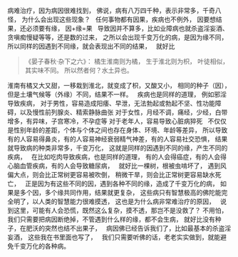 病难治疗，因为病因很难找到，
佛说，病有八万四千种，表示非常多，千奇八怪，
为什么会出现这些现象？
&nbsp;
任何事物都有因果，疾病也不例外，
因要想结果，还必须要有缘，
因+缘=果
&nbsp;
导致因并不算多，比如业障病也就杀盗淫妄酒、贪嗔痴慢疑等等，还是数的过来，
之所以会出现千变万化的病，是因为缘不同，
所以同样的因遇到不同缘，就会表现出不同的结果，
&nbsp;
就好比
> 《晏子春秋·杂下之六》：
> 橘生淮南则为橘，
> 生于淮北则为枳，
> 叶徒相似，其实味不同。
> 所以然者何？水土异也。

淮南有橘又大又甜，一移栽到淮北，就变成了枳，又酸又小，
相同的种子（因），但是土壤气候等（外缘）不同，结果不一样。
&nbsp;
疾病也是同样的道理，
例如邪淫导致疾病，
对于男性，容易造成阳痿、早泄，无法勃起或勃起不坚、性功能障碍，以及慢性前列腺炎、精索静脉曲张
对于女性，月经不调，痛经，少经，白带增多，有异味，子宫寒冷，不孕症等
对于老年人，容易导致心脏病猝死
&nbsp;
不仅仅是性别年龄的差距，个体与个体之间也存在身体、环境、年龄等差异，
所以导致有的人容易得鼻炎，有的人容易神经衰弱精气神差，有的人容易社交恐惧，
结果就导致病的种类非常多，千变万化，
这就是同样的因遇到不同的缘，产生不同的疾病，
&nbsp;
在比如吃肉导致疾病，也是同样的道理，
有的人会得癌症，有的人会得心脑血管疾病，有的人会导致糖尿病，
&nbsp;
就好比一棵树，根被虫啃坏了，
遇到风偏大点，则会比正常树更容易被吹倒，
稍微干旱，则会比正常树更容易缺水死亡，
&nbsp;
正是因为有这些不同的因，遇到各种不同的缘，造成了千变万化的病，
如果是多个因，多个缘共同作用，结果就更复杂，
这些病只有智慧极高的佛陀能完全明了，以人类的智慧能力很难摸透，
这也是为什么病非常难治疗的原因，
&nbsp;
说到这里，可能有人会恐慌，既然这么复杂，摸不透，那岂不是没救了？
不用怕，我们只需要把病因断绝掉，不管遇到什么样的缘，都不会生病，
就好比没有种子，在肥沃的突然也结不出果子，
&nbsp;
病因佛已经告诉我们了，比如最基本的杀盗淫妄酒，
这些我在书里面也写了，
&nbsp;
我们只需要听佛的话，老老实实做到，就能避免千变万化的各种病。





